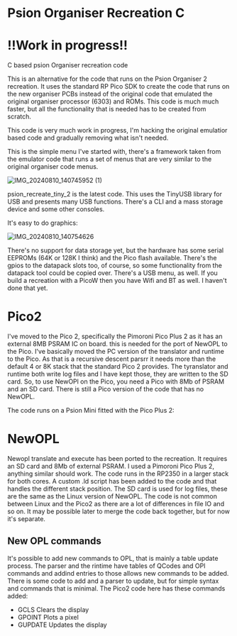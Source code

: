 # Psion Organiser Recreation C
# !!Work in progress!!

C based psion Organiser recreation code

This is an alternative for the code that runs on the Psion Organiser 2 recreation. It uses the standard RP Pico SDK to create the code that runs on the new organiser PCBs instead of the original code that emulated the original organiser processor (6303) and ROMs. This code is much much faster, but all the functionality that is needed has to be created from scratch.

This code is very much work in progress, I'm hacking the original emulatior based code and gradually removing what isn't needed.

This is the simple menu I've started with, there's a framework taken from the emulator code that runs a set of menus that are very similar to the original organiser code menus.

![IMG_20240810_140745952 (1)](https://github.com/user-attachments/assets/aa69ab7a-5603-4dbf-93de-effacbcaf2b0)

psion_recreate_tiny_2 is the latest code. This uses the TinyUSB library for USB and presents many USB functions. There's a CLI and a mass storage device and some other consoles.

It's easy to do graphics:

![IMG_20240810_140754626](https://github.com/user-attachments/assets/940a2ced-eca9-40f7-9196-6f506f1189c1)

There's no support for data storage yet, but the hardware has some serial EEPROMs (64K or 128K I think) and the Pico flash available. There's the gpios to the datapack slots too, of course, so some functionality from the datapack tool could be copied over. There's a USB menu, as well. If you build a recreation with a PicoW then you have Wifi and BT as well. I haven't done that yet.

Pico2
=====

I've moved to the Pico 2, specifically the Pimoroni Pico Plus 2 as it has an external 8MB PSRAM IC on board. this is needed for the port of NewOPL to the Pico. I've basically moved the PC version of the translator and runtime to the Pico. As that is a recursive descent parsrr it needs more than the default 4 or 8K stack that the standard Pico 2 provides. The tyranslator and runtime both write log files and I have kept those, they are written to the SD card. So, to use NewOPl on the Pico, you need a Pico with 8Mb of PSRAM and an SD card. There is still a Pico version of the code that has no NewOPL.

The code runs on a Psion Mini fitted with the Pico Plus 2:



NewOPL
======

Newopl translate and execute has been ported to the recreation. It requires an SD card and 8Mb of external PSRAM. I used a Pimoroni Pico Plus 2, anything similar should work.
The code runs in the RP2350 in a larger stack for both cores. A custom .ld script has been added to the code and that handles the different stack position. The SD card is used for log files, these are the same as the Linux version of NewOPL. The code is not common between Linux and the Pico2 as there are a lot of differences in file IO and so on. It may be possible later to merge the code back together, but for now it's separate.

New OPL commands
----------------

It's possible to add new commands to OPL, that is mainly a table update process. The parser and the rintime have tables of QCodes and OPl commands and addind entries to those allows new commands to be added. There is some code to add and a parser to update, but for simple syntax and commands that is minimal.
The Pico2 code here has these commands added:

* GCLS    Clears the display
* GPOINT  Plots a pixel
* GUPDATE Updates the display


